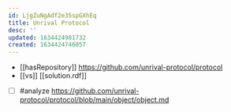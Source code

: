```yaml
---
id: LjgZuNgAdf2e35spGXhEq
title: Unrival Protocol
desc: ''
updated: 1634424981732
created: 1634424746057
---
```


- [[hasRepository]] https://github.com/unrival-protocol/protocol
- [[vs]] [[solution.rdf]]
- [ ] #analyze https://github.com/unrival-protocol/protocol/blob/main/object/object.md